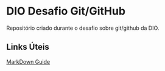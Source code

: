 # DIO Desafio Git/GitHub
Repositório criado durante o desafio sobre git/github da DIO.

## Links Úteis
[MarkDown Guide](https://www.markdownguide.org/basic-syntax/)
